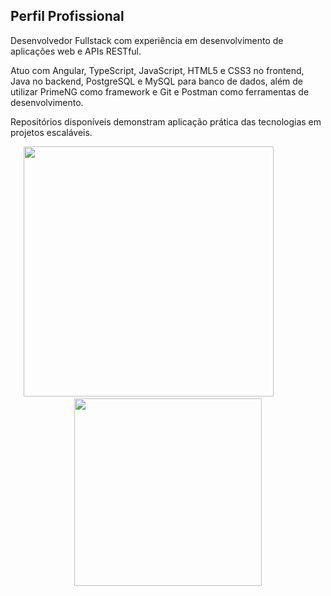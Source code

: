 ## Perfil Profissional

Desenvolvedor Fullstack com experiência em desenvolvimento de aplicações web e APIs RESTful. 

Atuo com Angular, TypeScript, JavaScript, HTML5 e CSS3 no frontend, Java no backend, PostgreSQL e MySQL para banco de dados, além de utilizar PrimeNG como framework e Git e Postman como ferramentas de desenvolvimento.

Repositórios disponíveis demonstram aplicação prática das tecnologias em projetos escaláveis.

<p align="center">
  <img src="https://github-readme-stats.vercel.app/api?username=mjoliveir&show_icons=true&theme=tokyonight" width="400"/>
  &nbsp;&nbsp;&nbsp;&nbsp;&nbsp;&nbsp;&nbsp;&nbsp;&nbsp;&nbsp;&nbsp;&nbsp;&nbsp;&nbsp;&nbsp;
  <img src="https://github-readme-stats.vercel.app/api/top-langs/?username=mjoliveir&layout=compact&langs_count=7&theme=tokyonight" width="300"/>
</p>
